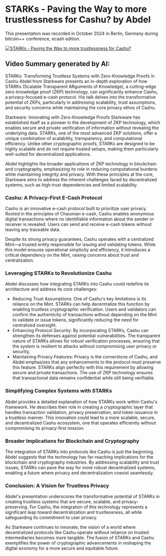 # STARKs - Paving the Way to more trustlessness for Cashu? by Abdel
This presentation was recorded in October 2024 in Berlin, Germany during bitcoin++ conference, ecash edition.

[![STARKs - Paving the Way to more trustlessness for Cashu?](https://img.youtube.com/vi/XJbp5qUVZ0I/0.jpg)](https://www.youtube.com/watch?v=XJbp5qUVZ0I)
## Video Summary generated by AI:
STARKs: Transforming Trustless Systems with Zero-Knowledge Proofs in Cashu
Abdel from Starkware presents an in-depth exploration of how STARKs (Scalable Transparent ARguments of Knowledge), a cutting-edge zero-knowledge proof (ZKP) technology, can significantly enhance Cashu, a privacy-focused e-cash protocol. His talk delves into the transformative potential of ZKPs, particularly in addressing scalability, trust assumptions, and security concerns while maintaining the core privacy ethos of Cashu.

Starkware: Innovating with Zero-Knowledge Proofs
Starkware has established itself as a pioneer in the development of ZKP technology, which enables secure and private verification of information without revealing the underlying data. STARKs, one of the most advanced ZKP solutions, offer a unique combination of scalability, transparency, and computational efficiency. Unlike other cryptographic proofs, STARKs are designed to be highly scalable and do not require trusted setups, making them particularly well-suited for decentralized applications.

Abdel highlights the broader applications of ZKP technology in blockchain and cryptography, emphasizing its role in reducing computational burdens while maintaining integrity and privacy. With these principles at the core, Starkware aims to address the inherent challenges faced by decentralized systems, such as high trust dependencies and limited scalability.

### Cashu: A Privacy-First E-Cash Protocol
Cashu is an innovative e-cash protocol built to prioritize user privacy. Rooted in the principles of Chaumian e-cash, Cashu enables anonymous digital transactions where no identifiable information about the sender or receiver is revealed. Users can send and receive e-cash tokens without leaving any traceable data.

Despite its strong privacy guarantees, Cashu operates with a centralized Mint—a trusted entity responsible for issuing and validating tokens. While this model ensures operational simplicity and efficiency, it introduces a critical dependency on the Mint, raising concerns about trust and centralization.

### Leveraging STARKs to Revolutionize Cashu
Abdel discusses how integrating STARKs into Cashu could redefine its architecture and address its core challenges:

- Reducing Trust Assumptions: One of Cashu's key limitations is its reliance on the Mint. STARKs can help decentralize this function by enabling trustless cryptographic verification. Users and validators can confirm the authenticity of transactions without depending on the Mint to validate or issue tokens, significantly reducing the need for centralized oversight.
- Enhancing Protocol Security: By incorporating STARKs, Cashu can strengthen its defenses against potential vulnerabilities. The transparent nature of STARKs allows for robust verification processes, ensuring that the system is resilient to attacks without compromising user privacy or security.
- Maintaining Privacy Features: Privacy is the cornerstone of Cashu, and Abdel emphasizes that any enhancements to the protocol must preserve this feature. STARKs align perfectly with this requirement by allowing secure and private transactions. The use of ZKP technology ensures that transactional data remains confidential while still being verifiable.

### Simplifying Complex Systems with STARKs
Abdel provides a detailed explanation of how STARKs work within Cashu's framework. He describes their role in creating a cryptographic layer that handles transaction validation, privacy preservation, and token issuance in a trustless manner. This innovation could lead to a more scalable, secure, and decentralized Cashu ecosystem, one that operates efficiently without compromising its privacy-first mission.

### Broader Implications for Blockchain and Cryptography
The integration of STARKs into protocols like Cashu is just the beginning. Abdel suggests that the technology has far-reaching implications for the blockchain and cryptography industries. By addressing scalability and trust issues, STARKs can pave the way for more robust decentralized systems, enabling a future where privacy and decentralization coexist seamlessly.

### Conclusion: A Vision for Trustless Privacy
Abdel's presentation underscores the transformative potential of STARKs in creating trustless systems that are secure, scalable, and privacy-preserving. For Cashu, the integration of this technology represents a significant leap toward decentralization and trustlessness, all while safeguarding its commitment to user privacy.

As Starkware continues to innovate, the vision of a world where decentralized protocols like Cashu operate without reliance on trusted intermediaries becomes more tangible. The fusion of STARKs and Cashu exemplifies the power of cryptographic advancements in reshaping the digital economy for a more secure and equitable future.
